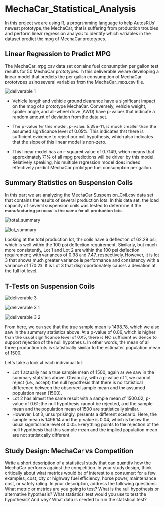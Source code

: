 # MechaCar_Statistical_Analysis
In this project we are using R, a programming language to help AutosRUs’ newest prototype, the MechaCar, that is suffering from production troubles and perform linear regression analysis to identify which variables in the dataset predict the mpg of MechaCar prototypes. 

## Linear Regression to Predict MPG

The MechaCar_mpg.csv data set contains fuel consumption per gallon test results for 50 MechaCar prototypes. In this deliverable we are developing a linear model that predicts the per gallon consumption of MechaCar prototypes using several variables from the MechaCar_mpg.csv file.

![deliverable 1](https://user-images.githubusercontent.com/66500222/183272607-cb2d27cf-857b-4e94-b964-d52e96bcf738.png)

- Vehicle length and vehicle ground clearance have a significant impact on the mpg of a prototype MechaCar. Conversely, vehicle weight, spoiler angle, and all-wheel drive (AWD) have p-values that indicate a random amount of deviation from the data set.

- The p-value for this model, p-value: 5.35e-11, is much smaller than the assumed significance level of 0.05%. This indicates that there is sufficient evidence to reject our null hypothesis, which also indicates that the slope of this linear model is non-zero.

- This linear model has an r-squared value of 0.7149, which means that approximately 71% of all mpg predictions will be driven by this model. Relatively speaking, his multiple regression model does indeed effectively predict MechaCar prototype fuel consumption per gallon.

## Summary Statistics on Suspension Coils

In this part we are analyzing the MechaCar Suspension_Coil.csv data set that contains the results of several production lots. In this data set, the load capacity of several suspension coils was tested to determine if the manufacturing process is the same for all production lots. 

![total_summary](https://user-images.githubusercontent.com/66500222/183272771-c6996c80-331c-4fee-8742-97387da0c1b7.png)


![lot_summary](https://user-images.githubusercontent.com/66500222/183272779-d391bb45-f460-4cb1-b01a-3209e87e8047.png)

Looking at the total production lot, the coils have a deflection of 62.29 psi, which is well within the 100 psi deflection requirement. Similarly, but much more consistently, Lot 1 and Lot 2 are within the 100 psi deflection requirement; with variances of 0.98 and 7.47, respectively. However, it is lot 3 that shows much greater variance in performance and consistency with a variance of 170.29. It is Lot 3 that disproportionately causes a deviation at the full lot level.

## T-Tests on Suspension Coils

![deliverable 3](https://user-images.githubusercontent.com/66500222/183272905-4842f6b9-280c-499d-ba5d-9a91dff03750.png)

![deliverable 3 1](https://user-images.githubusercontent.com/66500222/183272954-32bf4fad-91cf-4d63-b1df-2c16a42e6d78.png)

![deliverable 3 2](https://user-images.githubusercontent.com/66500222/183272955-01d949f6-a534-4713-8a6b-257b706042c9.png)

From here, we can see that the true sample mean is 1498.78, which we also saw in the summary statistics above. At a p-value of 0.06, which is higher than the usual significance level of 0.05, there is NO sufficient evidence to support rejection of the null hypothesis. In other words, the mean of all three production lots is statistically similar to the estimated population mean of 1500.

Let's take a look at each individual lot:

- Lot 1 actually has a true sample mean of 1500, again as we saw in the summary statistics above. Obviously, with a p-value of 1, we cannot reject (i.e., accept) the null hypothesis that there is no statistical difference between the observed sample mean and the assumed population mean (1500).
- Lot 2 has almost the same result with a sample mean of 1500.02, p-value of 0.61; the null hypothesis cannot be rejected, and the sample mean and the population mean of 1500 are statistically similar.
- However, Lot 3, unsurprisingly, presents a different scenario. Here, the sample mean is 1496.14 and the p-value is 0.04, which is below the usual significance level of 0.05. Everything points to the rejection of the null hypothesis that this sample mean and the implied population mean are not statistically different.

## Study Design: MechaCar vs Competition
Write a short description of a statistical study that can quantify how the MechaCar performs against the competition. In your study design, think critically about what metrics would be of interest to a consumer: for a few examples, cost, city or highway fuel efficiency, horse power, maintenance cost, or safety rating.
In your description, address the following questions:
What metric or metrics are you going to test?
What is the null hypothesis or alternative hypothesis?
What statistical test would you use to test the hypothesis? And why?
What data is needed to run the statistical test?
